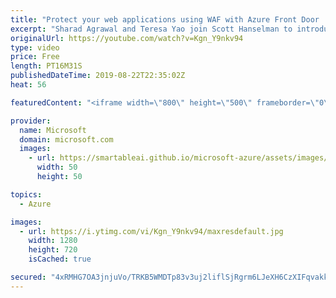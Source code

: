 ```yaml
---
title: "Protect your web applications using WAF with Azure Front Door | Azure Friday"
excerpt: "Sharad Agrawal and Teresa Yao join Scott Hanselman to introduce Web Application Firewall (WAF) with Azure Front Door. They show how to configure and block malicious attacks against web applications at the edge of Microsoft's network. WAF with Azure Front Door is the best solution to help protect your"
originalUrl: https://youtube.com/watch?v=Kgn_Y9nkv94
type: video
price: Free
length: PT16M31S
publishedDateTime: 2019-08-22T22:35:02Z
heat: 56

featuredContent: "<iframe width=\"800\" height=\"500\" frameborder=\"0\" src=\"https://www.youtube.com/embed/Kgn_Y9nkv94\" allow=\"accelerometer; autoplay; encrypted-media; gyroscope; picture-in-picture\" allowfullscreen></iframe>"

provider:
  name: Microsoft
  domain: microsoft.com
  images:
    - url: https://smartableai.github.io/microsoft-azure/assets/images/organizations/microsoft.com-50x50.jpg
      width: 50
      height: 50

topics:
  - Azure

images:
  - url: https://i.ytimg.com/vi/Kgn_Y9nkv94/maxresdefault.jpg
    width: 1280
    height: 720
    isCached: true

secured: "4xRMHG7OA3jnjuVo/TRKB5WMDTp83v3uj2liflSjRgrm6LJeXH6CzXIFqvakkbTWwAx/zqn5pTUhTOrK8qIg8NLX0fas+DV3XmejqUv7hOfPcAvYOi7YUsOJyhqr4dsD//714IGhXUt68LGmeMXN0CYUJ3qD7SIcSWvkLJUfOGxVczYle7RtbZ/+rLChAodepEtc9fJVvtenrNg75of5Vmezk4gd02GOcJR3F9QUgebJ3TP5dSNIw3RWJ0ptcksfN7zFIDyXCq6wLl1aMHoTwyagp58mi3EFSu4HkWMCCbc2pzhm8EWZhaDGgTneM7XQYICxsbwmnQC15SoPWm5LL/PHeWd5VXi9fD6+sQudyzIjnoWrBhKpLooCSIZJnYPnTf1AC4X8zcwL7fjlou+EogW7RrdP+GIogV30IZhO5qs=;0OaxOYyub8MTrEa0IggxUw=="
---
```


